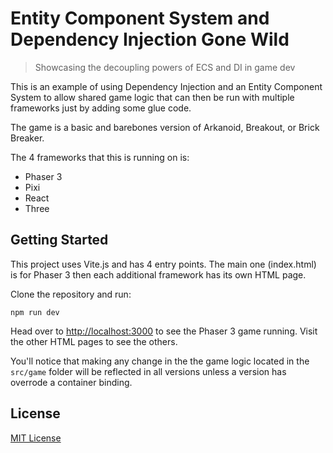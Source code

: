 # Entity Component System and Dependency Injection Gone Wild

> Showcasing the decoupling powers of ECS and DI in game dev

This is an example of using Dependency Injection and an Entity Component System to allow shared game logic that can then be run with multiple frameworks just by adding some glue code.

The game is a basic and barebones version of Arkanoid, Breakout, or Brick Breaker.

The 4 frameworks that this is running on is:

- Phaser 3
- Pixi
- React
- Three

## Getting Started

This project uses Vite.js and has 4 entry points. The main one (index.html) is for Phaser 3 then each additional framework has its own HTML page.

Clone the repository and run:

```
npm run dev
```

Head over to [http://localhost:3000](http://localhost:3000) to see the Phaser 3 game running. Visit the other HTML pages to see the others.

You'll notice that making any change in the the game logic located in the `src/game` folder will be reflected in all versions unless a version has overrode a container binding.

## License

[MIT License](https://github.com/ourcade/ecs-dependency-injection/blob/master/LICENSE)
